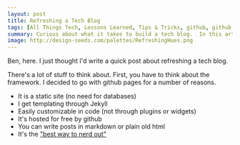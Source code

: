 ```yaml
---
layout: post
title: Refreshing a Tech Blog
tags: [All Things Tech, Lessons Learned, Tips & Tricks, github, github-pages, jekyll]
summary: Curious about what it takes to build a tech blog.  In this article, one of our front end developers, Ben Gibson, walks you through the process.
image: http://design-seeds.com/palettes/RefreshingHues.png
---
```


Ben, here.  I just thought I'd write a quick post about refreshing a tech blog.

There's a lot of stuff to think about.  First, you have to think about the framework.  I decided to go with github pages for a number of reasons.

- It is a static site (no need for databases)
- I get templating through Jekyll
- Easily customizable in code (not through plugins or widgets)
- It's hosted for free by github
- You can write posts in markdown or plain old html
- It's the ["best way to nerd out"](http://thenextweb.com/businessapps/2015/05/11/the-18-best-blogging-and-publishing-platforms-on-the-internet-today/11/)
